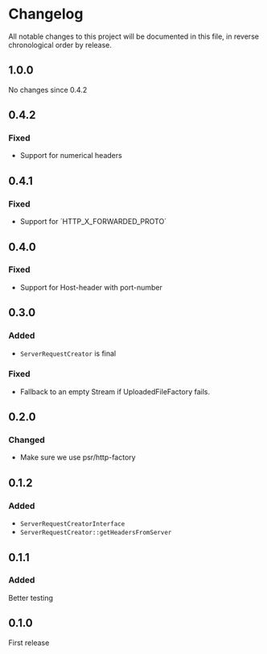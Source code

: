 # Changelog

All notable changes to this project will be documented in this file, in reverse chronological order by release.

## 1.0.0

No changes since 0.4.2

## 0.4.2

### Fixed

- Support for numerical headers

## 0.4.1

### Fixed

- Support for ´HTTP_X_FORWARDED_PROTO´

## 0.4.0

### Fixed

- Support for Host-header with port-number

## 0.3.0

### Added

- `ServerRequestCreator` is final

### Fixed

- Fallback to an empty Stream if UploadedFileFactory fails.

## 0.2.0

### Changed

- Make sure we use psr/http-factory

## 0.1.2

### Added

- `ServerRequestCreatorInterface`
- `ServerRequestCreator::getHeadersFromServer`

## 0.1.1

### Added

Better testing

## 0.1.0

First release
